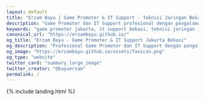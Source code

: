 ```yaml
---
layout: default
title: "Erzam Bayu | Game Promoter & IT Support - Teknisi Jaringan Bekasi Jakarta"
description: "Game Promoter dan IT Support profesional dengan pengalaman 3+ tahun di Jakarta/Bekasi. Spesialisasi troubleshooting hardware, manajemen jaringan, dan pemeliharaan server. Mahasiswa S1 Sistem Informasi."
keywords: "game promoter jakarta, it support bekasi, teknisi jaringan jakarta, hardware troubleshooting, server maintenance, network infrastructure, erzam bayu, bekasi it support"
canonical_url: "https://erzambayu.github.io/"
og_title: "Erzam Bayu - Game Promoter & IT Support Jakarta Bekasi"
og_description: "Profesional Game Promoter dan IT Support dengan pengalaman 3+ tahun dalam troubleshooting hardware dan manajemen infrastruktur jaringan."
og_image: "https://erzambayu.github.io/assets/favicon.png"
og_type: "website"
twitter_card: "summary_large_image"
twitter_creator: "@bayuerzam"
permalink: /
---
```


{% include landing.html %}